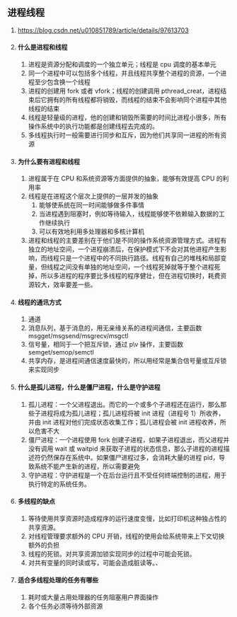 ## 进程线程

1. https://blog.csdn.net/u010851789/article/details/97613703

2. #### 什么是进程和线程

   1. 进程是资源分配和调度的一个独立单元；线程是 cpu 调度的基本单元
   2. 同一个进程中可以包括多个线程，并且线程共享整个进程的资源，一个进程至少包含换一个线程
   3. 进程的创建用 fork 或者 vfork；线程的创建调用 pthread_creat，进程结束后它拥有的所有线程都将销毁，而线程的结束不会影响同个进程中其他线程的结束
   4. 线程是轻量级的进程，他的创建和销毁所需要的时间比进程小很多，所有操作系统中的执行功能都是创建线程去完成的。
   5. 多线程执行时一般需要进行同步和互斥，因为他们共享同一进程的所有资源

3. #### 为什么要有进程和线程

   1. 进程属于在 CPU 和系统资源等方面提供的抽象，能够有效提高 CPU 的利用率
   2. 线程是在进程这个层次上提供的一层并发的抽象
      1. 能够使系统在同一时间能够做多件事情
      2. 当进程遇到阻塞时，例如等待输入，线程能够使不依赖输入数据的工作继续执行
      3. 可以有效地利用多处理器和多核计算机
   3. 进程和线程的主要差别在于他们是不同的操作系统资源管理方式。进程有独立的地址空间，一个进程崩溃后，在保护模式下不会对其他进程产生影响，而线程只是一个进程中的不同执行路径。线程有自己的堆栈和局部变量，但线程之间没有单独的地址空间，一个线程死掉就等于整个进程死掉，所以多进程的程序要比多线程的程序健壮，但在进程切换时，耗费资源较大，效率要差一些。

4. #### 线程的通讯方式

   1. 通道
   2. 消息队列，基于消息的，用无亲缘关系的进程间通信，主要函数 msgget/msgsend/msgrecv/msgctl
   3. 信号量，相同于一个把互斥锁，通过 p\v 操作，主要函数 semget/semop/semctl
   4. 共享内存，是进程间通信速度最快的，所以用经常是集合信号量或互斥锁来实现同步

5. #### 什么是孤儿进程，什么是僵尸进程，什么是守护进程

   1. 孤儿进程：一个父进程退出。而它的一个或多个子进程还在运行，那么那些子进程将成为孤儿进程；孤儿进程将被 init 进程（进程号 1）所收养，并由 init 进程对他们完成状态收集工作；孤儿进程会被 init 进程收养，所以危害不大
   2. 僵尸进程：一个进程使用 fork 创建子进程，如果子进程退出，而父进程并没有调用 wait 或 waitpid 来获取子进程的状态信息，那么子进程的进程描述符仍然保存在系统中。如果僵尸进程过多，会消耗大量的进程 pid，导致系统不能产生新的进程，所以需要避免
   3. 守护进程：守护进程是一个在后台运行且不受任何终端控制的进程，用于执行特定的系统任务。

6. #### 多线程的缺点

   1. 等待使用共享资源时造成程序的运行速度变慢，比如打印机这种独占性的共享资源。
   2. 对线程管理要求额外的 CPU 开销，线程的使用会给系统带来上下文切换额外的负担
   3. 线程的死锁。对共享资源加锁实现同步的过程中可能会死锁。
   4. 对共有变量的同时读或写，可能会造成脏读等。、

7. #### 适合多线程处理的任务有哪些

   1. 耗时或大量占用处理器的任务阻塞用户界面操作
   2. 各个任务必须等待外部资源